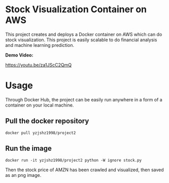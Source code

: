 # Stock Visualization Container on AWS 
This project creates and deploys a Docker container on AWS which can do stock visualization. This project is easily scalable to do financial analysis and machine learning prediction.

**Demo Video:**

https://youtu.be/za1JScC2QmQ

# Usage
Through Docker Hub, the project can be easily run anywhere in a form of a container on your local machine.

## Pull the docker repository
```
docker pull yzjshz1998/project2
```

## Run the image
```
docker run -it yzjshz1998/project2 python -W ignore stock.py
```

Then the stock price of AMZN has been crawled and visualized, then saved as an png image.
